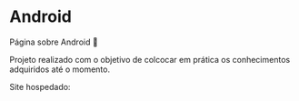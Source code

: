 # Android
Página sobre Android 🤖 

Projeto realizado com o objetivo de colcocar em prática os conhecimentos adquiridos até o momento.

Site hospedado: 

